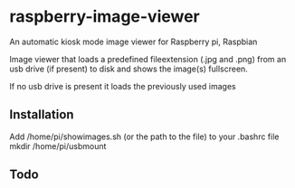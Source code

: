 raspberry-image-viewer
======================

An automatic kiosk mode image viewer for Raspberry pi, Raspbian

Image viewer that loads a predefined fileextension (.jpg and .png) from an usb drive (if present) to disk and shows the image(s) fullscreen.

If no usb drive is present it loads the previously used images

Installation
------------

Add /home/pi/showimages.sh (or the path to the file) to your .bashrc file
mkdir /home/pi/usbmount

Todo
----
